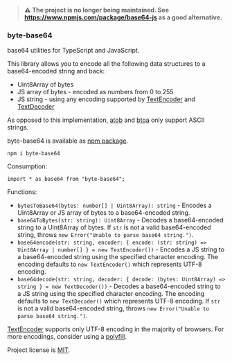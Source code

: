 > **⚠ The project is no longer being maintained. See https://www.npmjs.com/package/base64-js as a good alternative.**

### byte-base64

base64 utilities for TypeScript and JavaScript.

This library allows you to encode all the following data structures to a base64-encoded string and back:

* Uint8Array of bytes
* JS array of bytes - encoded as numbers from 0 to 255
* JS string - using any encoding supported by
[TextEncoder](https://developer.mozilla.org/en-US/docs/Web/API/TextEncoder) and
[TextDecoder](https://developer.mozilla.org/en-US/docs/Web/API/TextDecoder)

As opposed to this implementation,
[atob](https://developer.mozilla.org/en-US/docs/Web/API/WindowOrWorkerGlobalScope/atob) and
[btoa](https://developer.mozilla.org/en-US/docs/Web/API/WindowOrWorkerGlobalScope/btoa) only support ASCII strings.

byte-base64 is available as [npm package](https://www.npmjs.com/package/byte-base64).

    npm i byte-base64

Consumption:

    import * as base64 from "byte-base64";

Functions:

* `bytesToBase64(bytes: number[] | Uint8Array): string` - Encodes a Uint8Array or JS array of bytes to a base64-encoded
string.
* `base64ToBytes(str: string): Uint8Array` - Decodes a base64-encoded string to a Uint8Array of bytes. If `str` is not a
valid base64-encoded string, throws `new Error("Unable to parse base64 string.")`.
* `base64encode(str: string, encoder: { encode: (str: string) => Uint8Array | number[] } = new TextEncoder())` -
Encodes a JS string to a base64-encoded string using the specified character encoding. The encoding defaults
to `new TextEncoder()` which represents UTF-8 encoding.
* `base64decode(str: string, decoder: { decode: (bytes: Uint8Array) => string } = new TextDecoder())` - Decodes
a base64-encoded string to a JS string using the specified character encoding. The encoding defaults
to `new TextDecoder()` which represents UTF-8 encoding. If `str` is not a valid base64-encoded string,
throws `new Error("Unable to parse base64 string.")`.

[TextEncoder](https://developer.mozilla.org/en-US/docs/Web/API/TextEncoder) supports only UTF-8 encoding in the majority
of browsers. For more encodings, consider using a [polyfill](https://github.com/inexorabletash/text-encoding).

Project license is [MIT](https://github.com/enepomnyaschih/byte-base64/blob/master/LICENSE).

